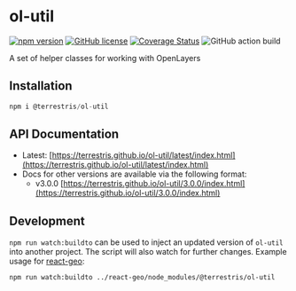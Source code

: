 # ol-util

[![npm version](https://img.shields.io/npm/v/@terrestris/ol-util.svg?style=flat-square)](https://www.npmjs.com/package/@terrestris/ol-util)
[![GitHub license](https://img.shields.io/github/license/terrestris/ol-util?style=flat-square)](https://github.com/terrestris/ol-util/blob/main/LICENSE)
[![Coverage Status](https://img.shields.io/coverallsCoverage/github/terrestris/ol-util?style=flat-square)](https://coveralls.io/github/terrestris/ol-util?branch=main)
![GitHub action build](https://img.shields.io/github/actions/workflow/status/terrestris/ol-util/on-push-main.yml?branch=main&style=flat-square)


A set of helper classes for working with OpenLayers

## Installation

```javascript static
npm i @terrestris/ol-util
```

## API Documentation

* Latest: [https://terrestris.github.io/ol-util/latest/index.html](https://terrestris.github.io/ol-util/latest/index.html)
* Docs for other versions are available via the following format:
  * v3.0.0 [https://terrestris.github.io/ol-util/3.0.0/index.html](https://terrestris.github.io/ol-util/3.0.0/index.html)

## Development

`npm run watch:buildto` can be used to inject an updated version of `ol-util` into another project. The script will also watch for further changes. Example usage for [react-geo](https://github.com/terrestris/react-geo):

```sh
npm run watch:buildto ../react-geo/node_modules/@terrestris/ol-util
```
